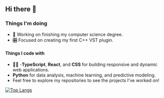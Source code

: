 ## Hi there 👋

### Things I'm doing
- 🔭 Working on finishing my computer science degree. 
- 🎛️ Focused on creating my first C++ VST plugin.
  
#### Things I code with 
- 👨‍💻 -**TypeScript**, **React**, and **CSS** for building responsive and dynamic web applications.
- **Python** for data analysis, machine learning, and predictive modeling.
- Feel free to explore my repositories to see the projects I've worked on!

[![Top Langs](https://github-readme-stats.vercel.app/api/top-langs/?username=ErezLavi)](https://github.com/ErezLavi/github-readme-stats)


